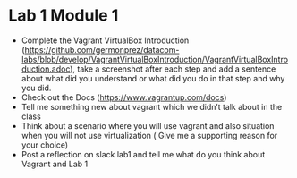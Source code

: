 # Lab 1 Module 1
- Complete the  Vagrant VirtualBox Introduction (https://github.com/germonprez/datacom-labs/blob/develop/VagrantVirtualBoxIntroduction/VagrantVirtualBoxIntroduction.adoc), 
take a screenshot after each step and add a sentence about what did you understand or what did you do in that step and why you did.
- Check out the Docs (https://www.vagrantup.com/docs)
- Tell me something new about vagrant which we didn’t talk about in the class
- Think about a scenario where you will use vagrant and also situation when you will not use virtualization ( Give me a supporting reason for your choice)  
- Post a reflection on slack lab1 and tell me what do you think about Vagrant and Lab 1
